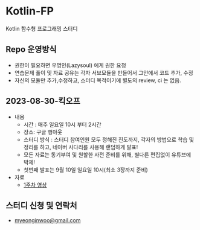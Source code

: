 # Kotlin-FP
Kotlin 함수형 프로그래밍 스터디

## Repo 운영방식
  * 권한이 필요하면 우명인(Lazysoul) 에게 권한 요청
  * 연습문제 풀이 및 자료 공유는 각자 서브모듈을 만들어서 그안에서 코드 추가, 수정
  * 자신의 모듈만 추가,수정하고, 스터디 목적이기에 별도의 review, ci 는 없음.

## 2023-08-30-킥오프
* 내용
  * 시간 : 매주 일요일 10시 부터 2시간
  * 장소: 구글 행아웃
  * 스터디 방식 : 스터디 참여인원 모두 정해진 진도까지, 각자의 방법으로 학습 및 정리를 하고, 네이버 사다리를 사용해 랜덤하게 발표!
  * 모든 자료는 동기부여 및 원할한 사전 준비를 위해, 별다른 편집없이 유튜브에 박제!
  * 첫번째 발표는 9월 10일 일요일 10시(최소 3장까지 준비)
* 자료
  * [1주차 영상](https://www.youtube.com/watch?v=4qtYgs4mzCk)

## 스터디 신청 및 연락처
* myeonginwoo@gmail.com